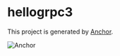 # hellogrpc3

This project is generated by [Anchor](https://gitlab.com/makeblock-common/anchor).

![Anchor](https://gitlab.com/uploads/-/system/project/avatar/13106529/logo.png?width=300)
